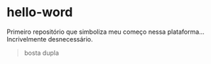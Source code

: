 # hello-word
Primeiro repositório que simboliza meu começo nessa plataforma... Incrivelmente desnecessário.  

> bosta dupla
